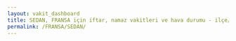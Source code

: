 ```yaml
---
layout: vakit_dashboard
title: SEDAN, FRANSA için iftar, namaz vakitleri ve hava durumu - ilçe/eyalet seç
permalink: /FRANSA/SEDAN/
---
```


<script type="text/javascript">
  var GLOBAL_COUNTRY = 'FRANSA';
  var GLOBAL_CITY = 'SEDAN';
  var GLOBAL_STATE = '';
  var lat = 72;
  var lon = 21;
</script>
